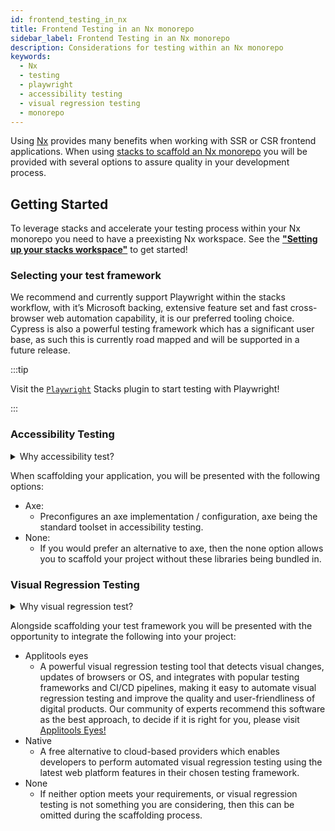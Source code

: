 ```yaml
---
id: frontend_testing_in_nx
title: Frontend Testing in an Nx monorepo
sidebar_label: Frontend Testing in an Nx monorepo
description: Considerations for testing within an Nx monorepo
keywords:
  - Nx
  - testing
  - playwright
  - accessibility testing
  - visual regression testing
  - monorepo
---
```


Using [Nx](https://nx.dev/) provides many benefits when working with SSR or CSR frontend applications. When using [stacks to scaffold an Nx monorepo](../../nx/nx_monorepo.md) you will be provided with several options to assure quality in your development process.


## Getting Started

To leverage stacks and accelerate your testing process within your Nx monorepo you need to have a preexisting Nx workspace. See the **["Setting up your stacks workspace"](../../nx/nx_monorepo.md#set-up-your-stacks-workspace)** to get started!

### Selecting your test framework

We recommend and currently support Playwright within the stacks workflow, with it’s Microsoft backing, extensive feature set and fast cross-browser web automation capability, it is our preferred tooling choice. Cypress is also a powerful testing framework which has a significant user base, as such this is currently road mapped and will be supported in a future release.  

:::tip 

Visit the [`Playwright`](../../nx/playwright/plugin-information.md) Stacks plugin to start testing with Playwright!

:::



### Accessibility Testing 

<details>
  <summary>Why accessibility test?</summary>
  <div>
  <p>Accessibility testing is a critical aspect of website and application development that ensures that everyone, including those with disabilities or impairments, can fully access and use the site or app. It is not only a legal requirement, but also a moral and ethical one, to ensure that digital products are inclusive and usable by all.</p> 
  <p>This type of testing identifies and addresses any barriers that would make it difficult or impossible for some users to access the site or app, such as poor contrast, small text, or lack of alternative text for images. By catching these issues early in the development process, developers can ensure that their website or application is user-friendly for everyone and compliant with the regulations like WCAG and Section 508 that are legally binding in certain regions.</p>
  <p>Automated accessibility tooling can consistently and efficiently check for accessibility issues across different pages and sections of a website or application and identify potential accessibility issues. Integrating into Continuous Integration/Continuous Deployment (CI/CD) pipelines enables accessibility testing to be performed as part of the development process, ensuring that issues are identified and addressed early on.
  </p>
  </div>
</details>

When scaffolding your application, you will be presented with the following options:

-	Axe:
    -	Preconfigures an axe implementation / configuration, axe being the standard toolset in accessibility testing.
- None:
    -	If you would prefer an alternative to axe, then the none option allows you to scaffold your project without these libraries being bundled in. 

### Visual Regression Testing

<details>
  <summary>Why visual regression test?</summary>
  <div>
    <p>Visual regression testing is a crucial step in the website and application development process. It ensures that the visual elements of the site or app are functioning correctly and are consistent across different browsers, devices, and screen sizes. This type of testing involves taking screenshots of a website or application, and then comparing them to previous versions or reference screenshots to identify any differences. By catching visual bugs early on in the development process, visual regression testing helps to prevent costly and time-consuming rework, and ensures that the end user has a consistent and polished experience.</p>
    <p>Visual regression testing can be automated which save a lot of time and effort compared to manual testing. Automated visual testing enables the developers to run many test cases in a very short time, which is not possible with manual testing. 
    </p>
  </div>
</details>

Alongside scaffolding your test framework you will be presented with the opportunity to integrate the following into your project:

-	Applitools eyes
    -	A powerful visual regression testing tool that detects visual changes, updates of browsers or OS, and integrates with popular testing frameworks and CI/CD pipelines, making it easy to automate visual regression testing and improve the quality and user-friendliness of digital products. Our community of experts recommend this software as the best approach, to decide if it is right for you, please visit [Applitools Eyes!](https://applitools.com/platform/eyes/)
-	Native
    - A free alternative to cloud-based providers which enables developers to perform automated visual regression testing using the latest web platform features in their chosen testing framework.
-	None
    -	If neither option meets your requirements, or visual regression testing is not something you are considering, then this can be omitted during the scaffolding process. 
